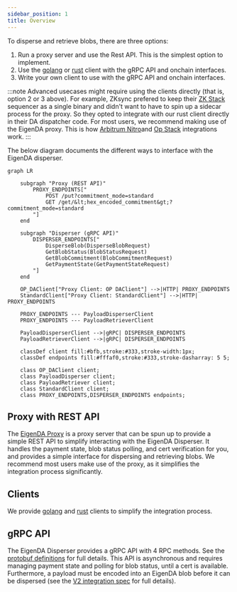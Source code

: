 ```yaml
---
sidebar_position: 1
title: Overview
---
```


To disperse and retrieve blobs, there are three options:
1. Run a proxy server and use the Rest API.  This is the simplest option to implement. 
2. Use the [golang](https://github.com/Layr-Labs/eigenda/blob/master/api/clients/disperser_client.go) or [rust](https://github.com/Layr-Labs/eigenda-client-rs) client with the gRPC API and onchain interfaces. 
3. Write your own client to use with the gRPC API and onchain interfaces.

:::note
Advanced usecases might require using the clients directly (that is, option 2 or 3 above). For example, ZKsync prefered to 
keep their [ZK Stack](./rollup-guides/zksync/README.md) sequencer as a single binary and didn't want to have to spin up a sidecar process for the proxy. 
So they opted to integrate with our rust client directly in their DA dispatcher code. For most users, we recommend 
making use of the EigenDA proxy. This is how [Arbitrum Nitro](./rollup-guides/orbit/overview.md)and [Op Stack](./rollup-guides/op-stack/README.md) integrations work.
:::

The below diagram documents the different ways to interface with the EigenDA disperser.

```mermaid
graph LR
    
    subgraph "Proxy (REST API)"
        PROXY_ENDPOINTS["
            POST /put?commitment_mode=standard
            GET /get/&lt;hex_encoded_commitment&gt;?commitment_mode=standard
        "]
    end
    
    subgraph "Disperser (gRPC API)"
        DISPERSER_ENDPOINTS["
            DisperseBlob(DisperseBlobRequest)
            GetBlobStatus(BlobStatusRequest)
            GetBlobCommitment(BlobCommitmentRequest)
            GetPaymentState(GetPaymentStateRequest)
        "]
    end
    
    OP_DAClient["Proxy Client: OP DAClient"] -->|HTTP| PROXY_ENDPOINTS
    StandardClient["Proxy Client: StandardClient"] -->|HTTP| PROXY_ENDPOINTS

    PROXY_ENDPOINTS --- PayloadDisperserClient
    PROXY_ENDPOINTS --- PayloadRetrieverClient

    PayloadDisperserClient -->|gRPC| DISPERSER_ENDPOINTS
    PayloadRetrieverClient -->|gRPC| DISPERSER_ENDPOINTS
    
    classDef client fill:#bfb,stroke:#333,stroke-width:1px;
    classDef endpoints fill:#fffaf0,stroke:#333,stroke-dasharray: 5 5;
    
    class OP_DAClient client;
    class PayloadDisperser client;
    class PayloadRetriever client;
    class StandardClient client;
    class PROXY_ENDPOINTS,DISPERSER_ENDPOINTS endpoints;

```

## Proxy with REST API

The [EigenDA Proxy](./eigenda-proxy/eigenda-proxy.md) is a proxy server that can be spun up to provide a simple REST API to simplify interacting with the EigenDA
Disperser. It handles the payment state, blob status polling, and cert verification for you, and provides a simple interface for
dispersing and retrieving blobs. We recommend most users make use of the proxy, as it simplifies the integration process significantly.

## Clients 

We provide [golang](https://github.com/Layr-Labs/eigenda/tree/master/api/clients) and [rust](https://github.com/Layr-Labs/eigenda-client-rs) clients to simplify the integration process.

## gRPC API

The EigenDA Disperser provides a gRPC API with 4 RPC methods. See the [protobuf definitions](https://github.com/Layr-Labs/eigenda/blob/master/api/proto/disperser/v2/disperser_v2.proto) 
for full details. This API is asynchronous and requires managing payment state and polling for blob status, until a cert is available. 
Furthermore, a payload must be encoded into an EigenDA blob before it can be dispersed (see the [V2 integration spec](https://layr-labs.github.io/eigenda/integration.html) for full details). 






